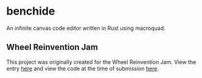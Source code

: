 # benchide
An infinite canvas code editor written in Rust using macroquad.
## Wheel Reinvention Jam
This project was originally created for the Wheel Reinvention Jam. View the entry [here](https://handmade.network/p/623/benchide/) and view the code at the time of submission [here](github.com/debater-coder/benchide/tree/jam).

